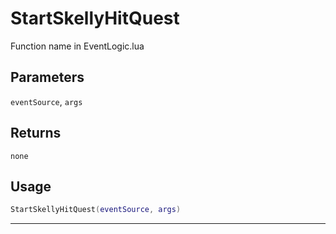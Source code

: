 # StartSkellyHitQuest
Function name in EventLogic.lua
## Parameters
`eventSource`, `args`
## Returns
`none`
## Usage
```lua
StartSkellyHitQuest(eventSource, args)
```
---
